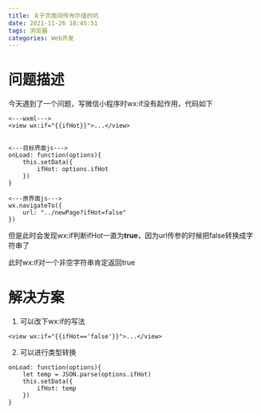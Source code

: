```yaml
---
title: 关于页面间传布尔值的坑
date: 2021-11-26 18:45:51
tags: 浏览器
categories: Web开发 
---
```


# 问题描述

今天遇到了一个问题，写微信小程序时wx:if没有起作用，代码如下

```
<---wxml--->
<view wx:if="{{ifHot}}">...</view>


<---目标界面js--->
onLoad: function(options){
	this.setData({
		ifHot: options.ifHot
	})
}

<---原界面js--->
wx.navigateTo({
	url: "../newPage?ifHot=false"
})
```

但是此时会发现wx:if判断ifHot一直为**true**，因为url传参的时候把false转换成字符串了

此时wx:if对一个非空字符串肯定返回true

# 解决方案

1. 可以改下wx:if的写法

```
<view wx:if="{{ifHot=='false'}}">...</view>
```

2. 可以进行类型转换

```
onLoad: function(options){
	let temp = JSON.parse(options.ifHot)
	this.setData({
		ifHot: temp
	})
}
```

